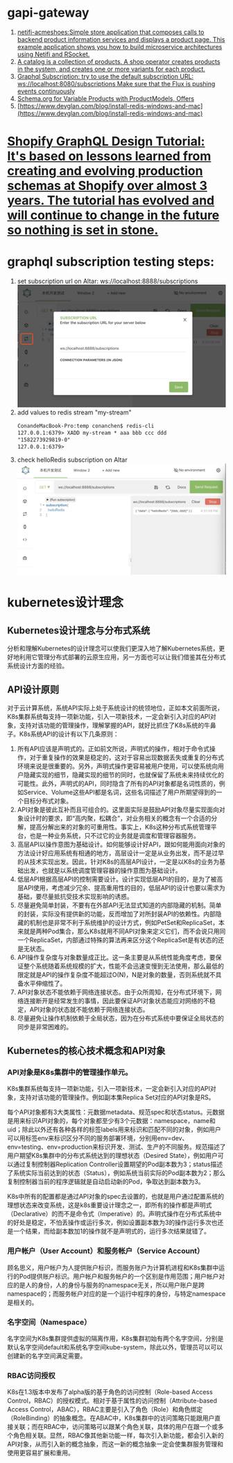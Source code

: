 # gapi-gateway

1. [netifi-acmeshoes:Simple store application that composes calls to backend product information services and displays a product page. This example application shows you how to build microservice architectures using Netifi and RSocket.](https://github.com/gregwhitaker/netifi-acmeshoes)
1. [A catalog is a collection of products. A shop operator creates products in the system, and creates one or more variants for each product. ](https://docs.reactioncommerce.com/docs/concepts-catalogs)
1. [Graphql Subscription: try to use the default subscription URL: ws://localhost:8080/subscriptions Make sure that the Flux is pushing events continuously](https://github.com/graphql-java-kickstart/graphql-spring-boot/issues/221)
1. [Schema.org for Variable Products with ProductModels, Offers](https://www.schemaapp.com/newsletter/schema-org-variable-products-productmodels-offers/)
1. [https://www.devglan.com/blog/install-redis-windows-and-mac](https://www.devglan.com/blog/install-redis-windows-and-mac)


# [Shopify GraphQL Design Tutorial: It's based on lessons learned from creating and evolving production schemas at Shopify over almost 3 years. The tutorial has evolved and will continue to change in the future so nothing is set in stone.](https://github.com/Shopify/graphql-design-tutorial)

# graphql subscription testing steps:
1. set subscription url on Altar: ws://localhost:8888/subscriptions
![set subscription url on Altar](document/set-subscription-url-onAltar.jpg)
2. add values to redis stream "my-stream"
    ```
    ConandeMacBook-Pro:temp conanchen$ redis-cli
    127.0.0.1:6379> XADD my-stream * aaa bbb ccc ddd
    "1582273929819-0"
    127.0.0.1:6379> 
    ```
3. check helloRedis subscription on Altar
![check helloRedis subscription on Altar](document/check-helloRedis-subscription-on-Altar.jpg)



# kubernetes设计理念
## Kubernetes设计理念与分布式系统
分析和理解Kubernetes的设计理念可以使我们更深入地了解Kubernetes系统，更好地利用它管理分布式部署的云原生应用，另一方面也可以让我们借鉴其在分布式系统设计方面的经验。

## API设计原则 
对于云计算系统，系统API实际上处于系统设计的统领地位，正如本文前面所说，K8s集群系统每支持一项新功能，引入一项新技术，一定会新引入对应的API对象，支持对该功能的管理操作，理解掌握的API，就好比抓住了K8s系统的牛鼻子。K8s系统API的设计有以下几条原则：

1. 所有API应该是声明式的。正如前文所说，声明式的操作，相对于命令式操作，对于重复操作的效果是稳定的，这对于容易出现数据丢失或重复的分布式环境来说是很重要的。另外，声明式操作更容易被用户使用，可以使系统向用户隐藏实现的细节，隐藏实现的细节的同时，也就保留了系统未来持续优化的可能性。此外，声明式的API，同时隐含了所有的API对象都是名词性质的，例如Service、Volume这些API都是名词，这些名词描述了用户所期望得到的一个目标分布式对象。
1. API对象是彼此互补而且可组合的。这里面实际是鼓励API对象尽量实现面向对象设计时的要求，即“高内聚，松耦合”，对业务相关的概念有一个合适的分解，提高分解出来的对象的可重用性。事实上，K8s这种分布式系统管理平台，也是一种业务系统，只不过它的业务就是调度和管理容器服务。
1. 高层API以操作意图为基础设计。如何能够设计好API，跟如何能用面向对象的方法设计好应用系统有相通的地方，高层设计一定是从业务出发，而不是过早的从技术实现出发。因此，针对K8s的高层API设计，一定是以K8s的业务为基础出发，也就是以系统调度管理容器的操作意图为基础设计。
1. 低层API根据高层API的控制需要设计。设计实现低层API的目的，是为了被高层API使用，考虑减少冗余、提高重用性的目的，低层API的设计也要以需求为基础，要尽量抵抗受技术实现影响的诱惑。
1. 尽量避免简单封装，不要有在外部API无法显式知道的内部隐藏的机制。简单的封装，实际没有提供新的功能，反而增加了对所封装API的依赖性。内部隐藏的机制也是非常不利于系统维护的设计方式，例如PetSet和ReplicaSet，本来就是两种Pod集合，那么K8s就用不同API对象来定义它们，而不会说只用同一个ReplicaSet，内部通过特殊的算法再来区分这个ReplicaSet是有状态的还是无状态。
1. API操作复杂度与对象数量成正比。这一条主要是从系统性能角度考虑，要保证整个系统随着系统规模的扩大，性能不会迅速变慢到无法使用，那么最低的限定就是API的操作复杂度不能超过O(N)，N是对象的数量，否则系统就不具备水平伸缩性了。
1. API对象状态不能依赖于网络连接状态。由于众所周知，在分布式环境下，网络连接断开是经常发生的事情，因此要保证API对象状态能应对网络的不稳定，API对象的状态就不能依赖于网络连接状态。
1. 尽量避免让操作机制依赖于全局状态，因为在分布式系统中要保证全局状态的同步是非常困难的。

## Kubernetes的核心技术概念和API对象
### API对象是K8s集群中的管理操作单元。
K8s集群系统每支持一项新功能，引入一项新技术，一定会新引入对应的API对象，支持对该功能的管理操作。例如副本集Replica Set对应的API对象是RS。

每个API对象都有3大类属性：元数据metadata、规范spec和状态status。元数据是用来标识API对象的，每个对象都至少有3个元数据：namespace，name和uid；除此以外还有各种各样的标签labels用来标识和匹配不同的对象，例如用户可以用标签env来标识区分不同的服务部署环境，分别用env=dev、env=testing、env=production来标识开发、测试、生产的不同服务。规范描述了用户期望K8s集群中的分布式系统达到的理想状态（Desired State），例如用户可以通过复制控制器Replication Controller设置期望的Pod副本数为3；status描述了系统实际当前达到的状态（Status），例如系统当前实际的Pod副本数为2；那么复制控制器当前的程序逻辑就是自动启动新的Pod，争取达到副本数为3。

K8s中所有的配置都是通过API对象的spec去设置的，也就是用户通过配置系统的理想状态来改变系统，这是k8s重要设计理念之一，即所有的操作都是声明式（Declarative）的而不是命令式（Imperative）的。声明式操作在分布式系统中的好处是稳定，不怕丢操作或运行多次，例如设置副本数为3的操作运行多次也还是一个结果，而给副本数加1的操作就不是声明式的，运行多次结果就错了。

### 用户帐户（User Account）和服务帐户（Service Account）
顾名思义，用户帐户为人提供账户标识，而服务账户为计算机进程和K8s集群中运行的Pod提供账户标识。用户帐户和服务帐户的一个区别是作用范围；用户帐户对应的是人的身份，人的身份与服务的namespace无关，所以用户账户是跨namespace的；而服务帐户对应的是一个运行中程序的身份，与特定namespace是相关的。

### 名字空间（Namespace）
名字空间为K8s集群提供虚拟的隔离作用，K8s集群初始有两个名字空间，分别是默认名字空间default和系统名字空间kube-system，除此以外，管理员可以可以创建新的名字空间满足需要。

### RBAC访问授权
K8s在1.3版本中发布了alpha版的基于角色的访问控制（Role-based Access Control，RBAC）的授权模式。相对于基于属性的访问控制（Attribute-based Access Control，ABAC），RBAC主要是引入了角色（Role）和角色绑定（RoleBinding）的抽象概念。在ABAC中，K8s集群中的访问策略只能跟用户直接关联；而在RBAC中，访问策略可以跟某个角色关联，具体的用户在跟一个或多个角色相关联。显然，RBAC像其他新功能一样，每次引入新功能，都会引入新的API对象，从而引入新的概念抽象，而这一新的概念抽象一定会使集群服务管理和使用更容易扩展和重用。